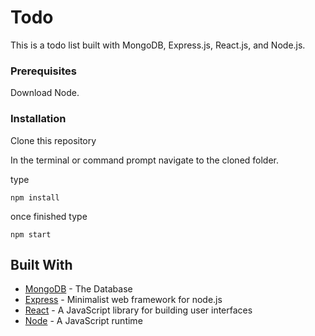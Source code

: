 # Todo

This is a todo list built with MongoDB, Express.js, React.js, and Node.js.

### Prerequisites

Download Node.

### Installation

Clone this repository 

In the terminal or command prompt navigate to the cloned folder.

type

```
npm install
```

once finished type

```
npm start
```

## Built With

* [MongoDB](https://www.mongodb.com/) - The Database
* [Express](https://expressjs.com/) - Minimalist web framework for node.js
* [React](https://reactjs.org/) - A JavaScript library for building user interfaces
* [Node](https://nodejs.org/) - A JavaScript runtime
